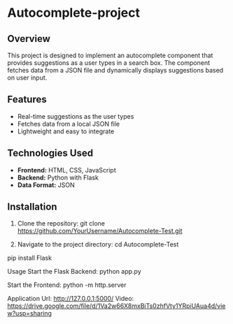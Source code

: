 # Autocomplete-project

## Overview

This project is designed to implement an autocomplete component that provides suggestions as a user types in a search box. The component fetches data from a JSON file and dynamically displays suggestions based on user input.

## Features

- Real-time suggestions as the user types
- Fetches data from a local JSON file
- Lightweight and easy to integrate

## Technologies Used

- **Frontend:** HTML, CSS, JavaScript
- **Backend:** Python with Flask
- **Data Format:** JSON

## Installation

1. Clone the repository:
   git clone https://github.com/YourUsername/Autocomplete-Test.git
   
2. Navigate to the project directory:
  cd Autocomplete-Test

  pip install Flask

  Usage
  Start the Flask Backend:
  python app.py

  Start the Frontend:
  python -m http.server 

   Application Url: http://127.0.0.1:5000/
   Video: https://drive.google.com/file/d/1Va2w66X8mxBiTs0zhfVty1YRpiUAua4d/view?usp=sharing
